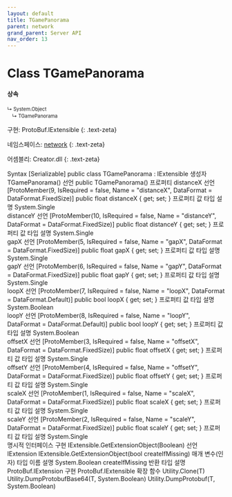 ```yaml
---
layout: default
title: TGamePanorama
parent: network
grand_parent: Server API
nav_order: 13
---
```


# Class TGamePanorama

#### 상속
<div class="code-example" markdown="1" style = "font-size:0.8em;">
↳ System.Object<br/>
　↳ TGamePanorama
</div>

구현: ProtoBuf.IExtensible
{: .text-zeta}

네임스페이스: [network](../)
{: .text-zeta}

어셈블리: Creator.dll
{: .text-zeta}

Syntax
[Serializable]
public class TGamePanorama : IExtensible
생성자
TGamePanorama()
선언
public TGamePanorama()
프로퍼티
distanceX
선언
[ProtoMember(9, IsRequired = false, Name = "distanceX", DataFormat = DataFormat.FixedSize)]
public float distanceX { get; set; }
프로퍼티 값
타입	설명
System.Single	
distanceY
선언
[ProtoMember(10, IsRequired = false, Name = "distanceY", DataFormat = DataFormat.FixedSize)]
public float distanceY { get; set; }
프로퍼티 값
타입	설명
System.Single	
gapX
선언
[ProtoMember(5, IsRequired = false, Name = "gapX", DataFormat = DataFormat.FixedSize)]
public float gapX { get; set; }
프로퍼티 값
타입	설명
System.Single	
gapY
선언
[ProtoMember(6, IsRequired = false, Name = "gapY", DataFormat = DataFormat.FixedSize)]
public float gapY { get; set; }
프로퍼티 값
타입	설명
System.Single	
loopX
선언
[ProtoMember(7, IsRequired = false, Name = "loopX", DataFormat = DataFormat.Default)]
public bool loopX { get; set; }
프로퍼티 값
타입	설명
System.Boolean	
loopY
선언
[ProtoMember(8, IsRequired = false, Name = "loopY", DataFormat = DataFormat.Default)]
public bool loopY { get; set; }
프로퍼티 값
타입	설명
System.Boolean	
offsetX
선언
[ProtoMember(3, IsRequired = false, Name = "offsetX", DataFormat = DataFormat.FixedSize)]
public float offsetX { get; set; }
프로퍼티 값
타입	설명
System.Single	
offsetY
선언
[ProtoMember(4, IsRequired = false, Name = "offsetY", DataFormat = DataFormat.FixedSize)]
public float offsetY { get; set; }
프로퍼티 값
타입	설명
System.Single	
scaleX
선언
[ProtoMember(1, IsRequired = false, Name = "scaleX", DataFormat = DataFormat.FixedSize)]
public float scaleX { get; set; }
프로퍼티 값
타입	설명
System.Single	
scaleY
선언
[ProtoMember(2, IsRequired = false, Name = "scaleY", DataFormat = DataFormat.FixedSize)]
public float scaleY { get; set; }
프로퍼티 값
타입	설명
System.Single	
명시적 인터페이스 구현
IExtensible.GetExtensionObject(Boolean)
선언
IExtension IExtensible.GetExtensionObject(bool createIfMissing)
매개 변수(인자)
타입	이름	설명
System.Boolean	createIfMissing	
반환
타입	설명
ProtoBuf.IExtension	
구현
ProtoBuf.IExtensible
확장 함수
Utility.Clone<T>(T)
Utility.DumpProtobufBase64<T>(T, System.Boolean)
Utility.DumpProtobuf<T>(T, System.Boolean)